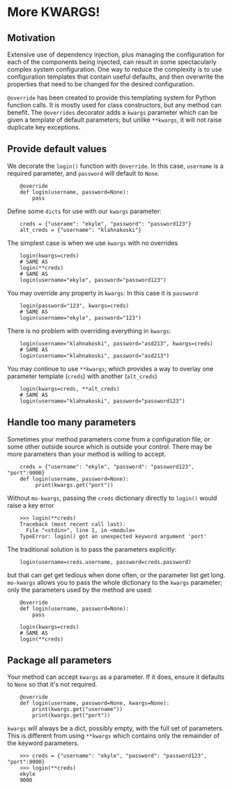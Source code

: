 
# More KWARGS!

## Motivation

Extensive use of dependency injection, plus managing the configuration for each of the components being injected, can result in some spectacularly complex system configuration. One way to reduce the complexity is to use configuration templates that contain useful defaults, and then overwrite the properties that need to be changed for the desired configuration. 

`@override` has been created to provide this templating system for Python function calls. It is mostly used for class constructors, but any method can benefit. The `@overrides` decorator adds a `kwargs` parameter which can be given a template of default parameters; but unlike `**kwargs`, it will not raise duplicate key exceptions.

## Provide default values

We decorate the `login()` function with `@override`. In this case, `username` is a required parameter, and `password` will default to `None`. 

        @override
        def login(username, password=None):
            pass

Define some `dicts` for use with our `kwargs` parameter:

        creds = {"userame": "ekyle", "password": "password123"}
        alt_creds = {"username": "klahnakoski"}


The simplest case is when we use `kwargs` with no overrides

        login(kwargs=creds)
        # SAME AS
        login(**creds)
        # SAME AS
        login(username="ekyle", password="password123")

You may override any property in `kwargs`: In this case it is `password`

        login(password="123", kwargs=creds)
        # SAME AS
        login(username="ekyle", password="123")

There is no problem with overriding everything in `kwargs`:

        login(username="klahnakoski", password="asd213", kwargs=creds)
        # SAME AS
        login(username="klahnakoski", password="asd213")

You may continue to use `**kwargs`; which provides a way to overlay one parameter template (`creds`) with another (`alt_creds`)

        login(kwargs=creds, **alt_creds)
        # SAME AS
        login(username="klahnakoski", password="password123")

## Handle too many parameters

Sometimes your method parameters come from a configuration file, or some other outside source which is outside your control. There may be more parameters than your method is willing to accept.  

        creds = {"username": "ekyle", "password": "password123", "port":9000}
        def login(username, password=None):
             print(kwargs.get("port"))

Without `mo-kwargs`, passing the `creds` dictionary directly to `login()` would raise a key error

        >>> login(**creds)
        Traceback (most recent call last):
          File "<stdin>", line 1, in <module>
        TypeError: login() got an unexpected keyword argument 'port'
            
The traditional solution is to pass the parameters explicitly:

        login(username=creds.username, password=creds.password)

but that can get get tedious when done often, or the parameter list get long. `mo-kwargs` allows you to pass the whole dictionary to the `kwargs` parameter; only the parameters used by the method are used:

        @override
        def login(username, password=None):
            pass
         
        login(kwargs=creds)
        # SAME AS
        login(**creds)

## Package all parameters

Your method can accept `kwargs` as a parameter. If it does, ensure it defaults to `None` so that it's not required.

        @override
        def login(username, password=None, kwargs=None):
            print(kwargs.get("username"))
            print(kwargs.get("port"))

`kwargs` will always be a dict, possibly empty, with the full set of parameters. This is different from using `**kwargs` which contains only the remainder of the keyword parameters.

        >>> creds = {"username": "ekyle", "password": "password123", "port":9000}
        >>> login(**creds)
        ekyle
        9000
